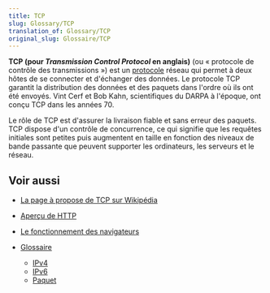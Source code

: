```yaml
---
title: TCP
slug: Glossary/TCP
translation_of: Glossary/TCP
original_slug: Glossaire/TCP
---
```


**TCP (pour <i lang="en">Transmission Control Protocol</i> en anglais)** (ou «&nbsp;protocole de contrôle des transmissions&nbsp;») est un [protocole](/fr/docs/Glossary/Protocol) réseau qui permet à deux hôtes de se connecter et d'échanger des données. Le protocole TCP garantit la distribution des données et des paquets dans l'ordre où ils ont été envoyés. Vint Cerf et Bob Kahn, scientifiques du DARPA à l'époque, ont conçu TCP dans les années 70.

Le rôle de TCP est d'assurer la livraison fiable et sans erreur des paquets. TCP dispose d'un contrôle de concurrence, ce qui signifie que les requêtes initiales sont petites puis augmentent en taille en fonction des niveaux de bande passante que peuvent supporter les ordinateurs, les serveurs et le réseau.

## Voir aussi

- [La page à propose de TCP sur Wikipédia](https://fr.wikipedia.org/wiki/Transmission_Control_Protocol)
- [Aperçu de HTTP](/fr/docs/Web/HTTP/Overview)
- [Le fonctionnement des navigateurs](/fr/docs/Web/Performance/How_browsers_work)
- [Glossaire](/fr/docs/Glossary)

  - [IPv4](/fr/docs/Glossary/IPv4)
  - [IPv6](/fr/docs/Glossary/IPv6)
  - [Paquet](/fr/docs/Glossary/Packet)
